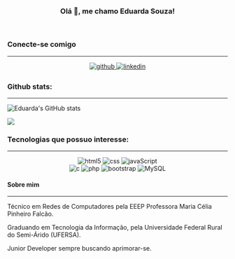 <h3 align="center"> Olá 👋, me chamo Eduarda Souza!  </h3>
</br>

### Conecte-se comigo
___
<div align="center">
<a href="https://github.com/euduar-da" target="_blank">
<img src=https://img.shields.io/badge/github-%2324292e.svg?&style=for-the-badge&logo=github&logoColor=white alt=github style="margin-bottom: 5px;" />
</a>  
<a href="inkedin.com/in/maria-eduarda-souza-87923320b/" target="_blank">
<img src=https://img.shields.io/badge/linkedin-%231E77B5.svg?&style=for-the-badge&logo=linkedin&logoColor=white alt=linkedin style="margin-bottom: 5px;" />  
</a>
</div>

### Github stats:
___

![Eduarda's GitHub stats](https://github-readme-stats.vercel.app/api?username=euduar-da&show_icons=true&theme=dracula)

![](https://github-readme-stats.vercel.app/api/top-langs/?username=euduar-da&theme=github_dark&hide_border=false&include_all_commits=true&count_private=true&layout=compact)


### Tecnologias que possuo interesse:
___

<div align="center">

![html5](https://img.shields.io/badge/HTML5-E34F26?style=for-the-badge&logo=html5&logoColor=white)
![css](https://img.shields.io/badge/CSS3-1572B6?style=for-the-badge&logo=css3&logoColor=white)
![javaScript](https://img.shields.io/badge/JavaScript-323330?style=for-the-badge&logo=javascript&logoColor=F7DF1E) <br>
![c](https://img.shields.io/badge/C-00599C?style=for-the-badge&logo=c&logoColor=white)
![php](https://img.shields.io/badge/PHP-777BB4?style=for-the-badge&logo=php&logoColor=white)
![bootstrap](https://img.shields.io/badge/Bootstrap-563D7C?style=for-the-badge&logo=bootstrap&logoColor=white)
![MySQL](https://img.shields.io/badge/MySQL-00000F?style=for-the-badge&logo=mysql&logoColor=white)
</div>

#### Sobre mim
___

Técnico em Redes de Computadores pela EEEP Professora Maria Célia Pinheiro Falcão.

Graduando em Tecnologia da Informação, pela Universidade Federal Rural do Semi-Árido (UFERSA).

Junior Developer sempre buscando aprimorar-se.
